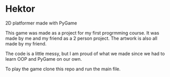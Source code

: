 # Hektor
2D platformer made with PyGame

This game was made as a project for my first progrmming course.
It was made by me and my friend as a 2 person project. The artwork is also all made by my friend.

The code is a little messy, but I am proud of what we made since we had to learn OOP and PyGame on our own.

To  play the game clone this repo and run the main file.

